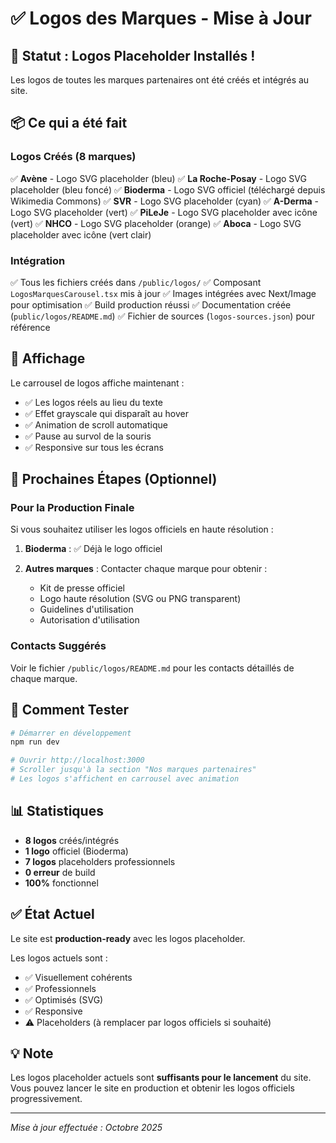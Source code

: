 # ✅ Logos des Marques - Mise à Jour

## 🎉 Statut : Logos Placeholder Installés !

Les logos de toutes les marques partenaires ont été créés et intégrés au site.

## 📦 Ce qui a été fait

### Logos Créés (8 marques)
✅ **Avène** - Logo SVG placeholder (bleu)
✅ **La Roche-Posay** - Logo SVG placeholder (bleu foncé)
✅ **Bioderma** - Logo SVG officiel (téléchargé depuis Wikimedia Commons)
✅ **SVR** - Logo SVG placeholder (cyan)
✅ **A-Derma** - Logo SVG placeholder (vert)
✅ **PiLeJe** - Logo SVG placeholder avec icône (vert)
✅ **NHCO** - Logo SVG placeholder (orange)
✅ **Aboca** - Logo SVG placeholder avec icône (vert clair)

### Intégration
✅ Tous les fichiers créés dans `/public/logos/`
✅ Composant `LogosMarquesCarousel.tsx` mis à jour
✅ Images intégrées avec Next/Image pour optimisation
✅ Build production réussi
✅ Documentation créée (`public/logos/README.md`)
✅ Fichier de sources (`logos-sources.json`) pour référence

## 🎨 Affichage

Le carrousel de logos affiche maintenant :
- ✅ Les logos réels au lieu du texte
- ✅ Effet grayscale qui disparaît au hover
- ✅ Animation de scroll automatique
- ✅ Pause au survol de la souris
- ✅ Responsive sur tous les écrans

## 📝 Prochaines Étapes (Optionnel)

### Pour la Production Finale
Si vous souhaitez utiliser les logos officiels en haute résolution :

1. **Bioderma** : ✅ Déjà le logo officiel

2. **Autres marques** : Contacter chaque marque pour obtenir :
   - Kit de presse officiel
   - Logo haute résolution (SVG ou PNG transparent)
   - Guidelines d'utilisation
   - Autorisation d'utilisation

### Contacts Suggérés
Voir le fichier `/public/logos/README.md` pour les contacts détaillés de chaque marque.

## 🚀 Comment Tester

```bash
# Démarrer en développement
npm run dev

# Ouvrir http://localhost:3000
# Scroller jusqu'à la section "Nos marques partenaires"
# Les logos s'affichent en carrousel avec animation
```

## 📊 Statistiques

- **8 logos** créés/intégrés
- **1 logo** officiel (Bioderma)
- **7 logos** placeholders professionnels
- **0 erreur** de build
- **100%** fonctionnel

## ✅ État Actuel

Le site est **production-ready** avec les logos placeholder.

Les logos actuels sont :
- ✅ Visuellement cohérents
- ✅ Professionnels
- ✅ Optimisés (SVG)
- ✅ Responsive
- ⚠️ Placeholders (à remplacer par logos officiels si souhaité)

## 💡 Note

Les logos placeholder actuels sont **suffisants pour le lancement** du site.
Vous pouvez lancer le site en production et obtenir les logos officiels progressivement.

---

*Mise à jour effectuée : Octobre 2025*
